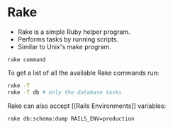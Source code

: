 # Rake


- Rake is a simple Ruby helper program.
- Performs tasks by running scripts.
- Similar  to Unix's make program.

```base
rake command
```

To get a list of all the available Rake commands run:

```bash
rake -T
rake -T db # only the database tasks
```

Rake can also accept [[Rails Environments]] variables:

```bash
rake db:schema:dump RAILS_ENV=production
```